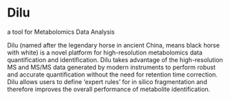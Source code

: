 # Dilu 

a tool for Metabolomics Data Analysis

Dilu (named after the legendary horse in ancient China, means black horse with white) is a novel platform for high-resolution metabolomics data quantification and identification. Dilu takes advantage of the high-resolution MS and MS/MS data generated by modern instruments to perform robust and accurate quantification without the need for retention time correction. Dilu allows users to define ‘expert rules’ for in silico fragmentation and therefore improves the overall performance of metabolite identification. 
